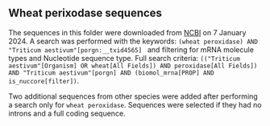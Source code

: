 ## Wheat perixodase sequences

The sequences in this folder were downloaded from [NCBI](https://www.ncbi.nlm.nih.gov/nuccore) on 7 January 2024. A search was performed with the keywords: `(wheat peroxidase) AND "Triticum aestivum"[porgn:__txid4565] ` and filtering for mRNA molecule types and Nucleotide sequence type. Full search criteria: `(("Triticum aestivum"[Organism] OR wheat[All Fields]) AND peroxidase[All Fields]) AND "Triticum aestivum"[porgn] AND (biomol_mrna[PROP] AND is_nuccore[filter])`.

Two additional sequences from other species were added after performing a search only for `wheat peroxidase`. Sequences were selected if they had no introns and a full coding sequence. 
